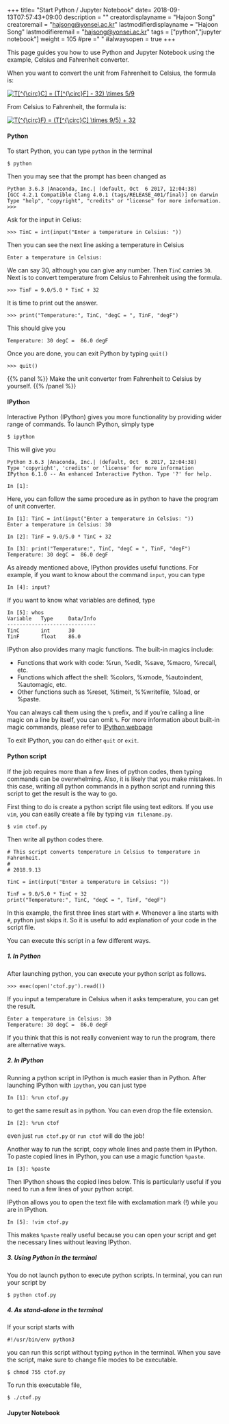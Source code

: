 +++
title= "Start Python / Jupyter Notebook"
date= 2018-09-13T07:57:43+09:00
description = ""
creatordisplayname = "Hajoon Song"
creatoremail = "hajsong@yonsei.ac.kr"
lastmodifierdisplayname = "Hajoon Song"
lastmodifieremail = "hajsong@yonsei.ac.kr"
tags = ["python","jupyter notebook"]
weight = 105
#pre ="<i class='fa fa-edit' ></i> "
#alwaysopen = true
+++

This page guides you how to use Python and Jupyter Notebook using the example, Celsius and Fahrenheit converter.

When you want to convert the unit from Fahrenheit to Celsius, the formula is:

<a href="https://www.codecogs.com/eqnedit.php?latex=T[^{\circ}C]&space;=&space;(T[^{\circ}F]&space;-&space;32)&space;\times&space;5/9" target="_blank"><img src="https://latex.codecogs.com/gif.latex?T[^{\circ}C]&space;=&space;(T[^{\circ}F]&space;-&space;32)&space;\times&space;5/9" title="T[^{\circ}C] = (T[^{\circ}F] - 32) \times 5/9" /></a>

From Celsius to Fahrenheit, the formula is:

<a href="https://www.codecogs.com/eqnedit.php?latex=T(^{\circ}F)&space;=&space;(T[^{\circ}C]&space;\times&space;9/5)&space;&plus;&space;32" target="_blank"><img src="https://latex.codecogs.com/gif.latex?T(^{\circ}F)&space;=&space;(T[^{\circ}C]&space;\times&space;9/5)&space;&plus;&space;32" title="T(^{\circ}F) = (T[^{\circ}C] \times 9/5) + 32" /></a>

#### Python
To start Python, you can type ```python``` in the terminal
```
$ python
```
Then you may see that the prompt has been changed as
```
Python 3.6.3 |Anaconda, Inc.| (default, Oct  6 2017, 12:04:38)
[GCC 4.2.1 Compatible Clang 4.0.1 (tags/RELEASE_401/final)] on darwin
Type "help", "copyright", "credits" or "license" for more information.
>>>
```

Ask for the input in Celius:
```
>>> TinC = int(input("Enter a temperature in Celsius: "))
```
Then you can see the next line asking a temperature in Celsius
```
Enter a temperature in Celsius:
```
We can say 30, although you can give any number. Then ```TinC``` carries ```30```.
Next is to convert temperature from Celsius to Fahrenheit using the formula.
```
>>> TinF = 9.0/5.0 * TinC + 32
```
It is time to print out the answer.
```
>>> print("Temperature:", TinC, "degC = ", TinF, "degF")
```
This should give you
```
Temperature: 30 degC =  86.0 degF
```
Once you are done, you can exit Python by typing ```quit()```
```
>>> quit()
```

{{% panel %}} Make the unit converter from Fahrenheit to Celsius by yourself. {{% /panel %}}

#### IPython
Interactive Python (IPython) gives you more functionality by providing wider range of commands.
To launch IPython, simply type
```
$ ipython
```
This will give you
```
Python 3.6.3 |Anaconda, Inc.| (default, Oct  6 2017, 12:04:38)
Type 'copyright', 'credits' or 'license' for more information
IPython 6.1.0 -- An enhanced Interactive Python. Type '?' for help.

In [1]:
```
Here, you can follow the same procedure as in python to have the program of unit converter.
```
In [1]: TinC = int(input("Enter a temperature in Celsius: "))
Enter a temperature in Celsius: 30

In [2]: TinF = 9.0/5.0 * TinC + 32

In [3]: print("Temperature:", TinC, "degC = ", TinF, "degF")
Temperature: 30 degC =  86.0 degF
```
As already mentioned above, IPython provides useful functions.
For example, if you want to know about the command ```input```, you can type
```
In [4]: input?
```
If you want to know what variables are defined, type
```
In [5]: whos
Variable   Type     Data/Info
-----------------------------
TinC       int      30
TinF       float    86.0
```
IPython also provides many magic functions. The built-in magics include:

+ Functions that work with code: %run, %edit, %save, %macro, %recall, etc.
+ Functions which affect the shell: %colors, %xmode, %autoindent, %automagic, etc.
+ Other functions such as %reset, %timeit, %%writefile, %load, or %paste.

You can always call them using the ```%``` prefix, and if you’re calling a line magic on a line by itself, you can omit ```%```.
For more information about built-in magic commands, please refer to [IPython webpage](https://ipython.readthedocs.io/en/stable/interactive/magics.html?highlight=magic)

To exit IPython, you can do either ```quit``` or ```exit```.

#### Python script
If the job requires more than a few lines of python codes, then typing commands can be overwhelming. Also, it is likely that you make mistakes. In this case, writing all python commands in a python script and running this script to get the result is the way to go.

First thing to do is create a python script file using text editors.
If you use ```vim```, you can easily create a file by typing ```vim filename.py```.
```
$ vim ctof.py
```
Then write all python codes there.
```
# This script converts temperature in Celsius to temperature in Fahrenheit.
#
# 2018.9.13

TinC = int(input("Enter a temperature in Celsius: "))

TinF = 9.0/5.0 * TinC + 32
print("Temperature:", TinC, "degC = ", TinF, "degF")
```
In this example, the first three lines start with ```#```.
Whenever a line starts with ```#```, python just skips it. So it is useful to add explanation of your code in the script file.


You can execute this script in a few different ways.

##### 1. In Python
After launching python, you can execute your python script as follows.
```
>>> exec(open('ctof.py').read())
```
If you input a temperature in Celsius when it asks temperature, you can get the result.
```
Enter a temperature in Celsius: 30
Temperature: 30 degC =  86.0 degF
```
If you think that this is not really convenient way to run the program, there are alternative ways.

##### 2. In IPython
Running a python script in IPython is much easier than in Python.
After launching IPython with ```ipython```, you can just type
```
In [1]: %run ctof.py
```
to get the same result as in python.
You can even drop the file extension.
```
In [2]: %run ctof
```
even just ```run ctof.py``` or ```run ctof``` will do the job!

Another way to run the script, copy whole lines and paste them in IPython.
To paste copied lines in IPython, you can use a magic function ```%paste```.
```
In [3]: %paste
```
Then IPython shows the copied lines below. This is particularly useful if you need to run a few lines of your python script.

IPython allows you to open the text file with exclamation mark (!) while you are in IPython.
```
In [5]: !vim ctof.py
```
This makes ```%paste``` really useful because you can open your script and get the necessary lines without leaving IPython.

##### 3. Using Python in the terminal
You do not launch python to execute python scripts. In terminal, you can run your script by
```
$ python ctof.py
```

##### 4. As stand-alone in the terminal
If your script starts with
```
#!/usr/bin/env python3
```
you can run this script without typing ```python``` in the terminal.
When you save the script, make sure to change file modes to be executable.
```
$ chmod 755 ctof.py
```

To run this executable file,
```
$ ./ctof.py
```


#### Jupyter Notebook

